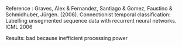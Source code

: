 Reference : Graves, Alex & Fernandez, Santiago & Gomez, Faustino & Schmidhuber, Jürgen. (2006). Connectionist temporal classification: Labelling unsegmented sequence data with recurrent neural networks. ICML 2006

Results: bad because inefficient processing power
